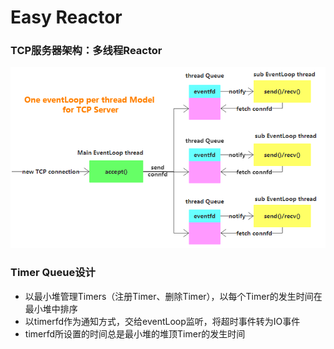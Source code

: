 # Easy Reactor

### TCP服务器架构：多线程Reactor

![Multi-Thread-Arch](pictures/multi-thread-arch.png)

### Timer Queue设计

- 以最小堆管理Timers（注册Timer、删除Timer），以每个Timer的发生时间在最小堆中排序
- 以timerfd作为通知方式，交给eventLoop监听，将超时事件转为IO事件
- timerfd所设置的时间总是最小堆的堆顶Timer的发生时间

